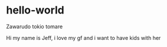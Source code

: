 # hello-world
Zawarudo
tokio tomare

Hi my name is Jeff, i love my gf and i want to have kids with her
